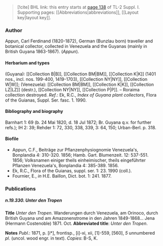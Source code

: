 > [!cite] BHL link: this entry starts at [page 138](https://www.biodiversitylibrary.org/item/103858#page/150/mode/1up) of TL-2 Suppl. I.
> Supporting pages: [[Abbreviations|abbreviations]], [[Layout key|layout key]].

### Author

Appun, Carl Ferdinand (1820-1872), German (Bunzlau born) traveller and botanical collector, collected in Venezuela and the Guyanas (mainly in British Guyana 1863-1867). (*Appun*).

#### Herbarium and types

(Guyana): [[Collection B|B]], [[Collection BM|BM]], [[Collection K|K]] (1401 nos., incl. nos. 199-400, 1419-1703), [[Collection NY|NY]], [[Collection W|W]]; (Venezuela): [[Collection BM|BM]], [[Collection K|K]], [[Collection LZ|LZ]] (destr.), [[Collection NY|NY]], [[Collection P|P]]. – Roraima collection destroyed.
*Ref*.: Ek, R.C., *Index of Guyana plant collectors*, Flora of the Guianas, Suppl. Ser. fasc. 1. 1990.

#### Bibliography and biography

Barnhart 1: 69 (b. 24 Mai 1820, d. 18 Jul 1872; Br. Guyana q.v. for further refs.); IH 2: 39; Rehder 1: 72, 330, 338, 339, 3: 64, 150; Urban-Berl. p. 318.

#### Biofile

- Appun, C.F., Beiträge zur Pflanzenphysiognomie Venezuela's, Bonplandia 4: 310-320. 1856; Hamb. Gart. Blumenzeit. 12: 537-551. 1856; Volksnamen einiger theils einheimischer, theils eingeführter Pflanzen Venezuela's, Bonplandia 4: 385-389. 1856.
- Ek, R.C., Flora of the Guianas, suppl. ser. 1: 23. 1990 (coll.).
- Fournier, E., *in* H.E. Baillon, Dict. bot. 1: 241. 1877.

### Publications

##### n.19.330. Unter den Tropen

**Title**
*Unter den Tropen*. Wanderungen durch Venezuela, am Orinoco, durch British Guyana und am Amazonenstrome in den Jahren 1849-1868... Jena (Hermann Costenoble) 1871. Oct.
**Abbreviated title**: *Unter den Tropen*.

**Notes**
*Publ*.: 1871, p. \[i\*\], frontisp., \[i\]-xi, xii, \[1\]-559, \[560\], *5* unnumbered *pl*. (uncol. wood engr. in text). *Copies*: B-S, K.

